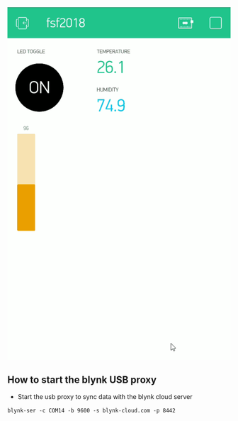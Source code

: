 <img src="demo.gif"/>

## How to start the blynk USB proxy

* Start the usb proxy to sync data with the blynk cloud server
```
blynk-ser -c COM14 -b 9600 -s blynk-cloud.com -p 8442
```